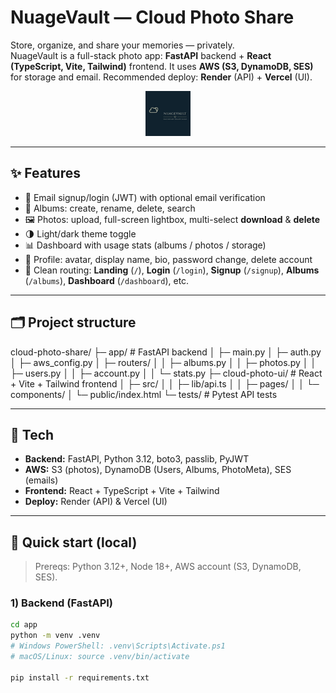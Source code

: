 # NuageVault — Cloud Photo Share

Store, organize, and share your memories — privately.  
NuageVault is a full-stack photo app: **FastAPI** backend + **React (TypeScript, Vite, Tailwind)** frontend. It uses **AWS (S3, DynamoDB, SES)** for storage and email. Recommended deploy: **Render** (API) + **Vercel** (UI).

<p align="center">
  <img src="cloud-photo-ui/src/assets/nuagevault-logo.png" alt="NuageVault" height="72" />
</p>

---

## ✨ Features

- 🔐 Email signup/login (JWT) with optional email verification  
- 📁 Albums: create, rename, delete, search  
- 🖼️ Photos: upload, full-screen lightbox, multi-select **download** & **delete**  
- 🌗 Light/dark theme toggle  
- 📊 Dashboard with usage stats (albums / photos / storage)  
- 👤 Profile: avatar, display name, bio, password change, delete account  
- 🧭 Clean routing: **Landing** (`/`), **Login** (`/login`), **Signup** (`/signup`), **Albums** (`/albums`), **Dashboard** (`/dashboard`), etc.

---

## 🗂 Project structure

cloud-photo-share/
├─ app/ # FastAPI backend
│ ├─ main.py
│ ├─ auth.py
│ ├─ aws_config.py
│ ├─ routers/
│ │ ├─ albums.py
│ │ ├─ photos.py
│ │ ├─ users.py
│ │ ├─ account.py
│ │ └─ stats.py
├─ cloud-photo-ui/ # React + Vite + Tailwind frontend
│ ├─ src/
│ │ ├─ lib/api.ts
│ │ ├─ pages/
│ │ └─ components/
│ └─ public/index.html
└─ tests/ # Pytest API tests


---

## 🧰 Tech

- **Backend:** FastAPI, Python 3.12, boto3, passlib, PyJWT  
- **AWS:** S3 (photos), DynamoDB (Users, Albums, PhotoMeta), SES (emails)  
- **Frontend:** React + TypeScript + Vite + Tailwind  
- **Deploy:** Render (API) & Vercel (UI)

---

## 🚀 Quick start (local)

> Prereqs: Python 3.12+, Node 18+, AWS account (S3, DynamoDB, SES).

### 1) Backend (FastAPI)

```bash
cd app
python -m venv .venv
# Windows PowerShell: .venv\Scripts\Activate.ps1
# macOS/Linux: source .venv/bin/activate

pip install -r requirements.txt



